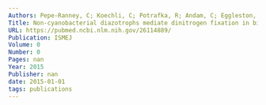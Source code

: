 ```yaml
---
Authors: Pepe-Ranney, C; Koechli, C; Potrafka, R; Andam, C; Eggleston, E; Garcia-Pichel, F; Buckley, DH
Title: Non-cyanobacterial diazotrophs mediate dinitrogen fixation in biological soil crusts during early crust formation.
URL: https://pubmed.ncbi.nlm.nih.gov/26114889/
Publication: ISMEJ
Volume: 0
Number: 0
Pages: nan
Year: 2015
Publisher: nan
date: 2015-01-01
tags: publications
---
```

